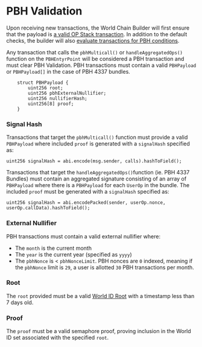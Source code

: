 # PBH Validation

Upon receiving new transactions, the World Chain Builder will first ensure that the payload is [a valid OP Stack transaction](https://github.com/paradigmxyz/reth/blob/1e965caf5fa176f244a31c0d2662ba1b590938db/crates/optimism/txpool/src/validator.rs#L136-L203). In addition to the default checks, the builder will also [evaluate transactions for PBH conditions](https://github.com/worldcoin/world-chain/blob/kit/docs/world-chain-builder/crates/world/pool/src/validator.rs#L180-L204).

Any transaction that calls the `pbhMulticall()` or `handleAggregatedOps()` function on the `PBHEntyrPoint` will be considered a PBH transaction and must clear PBH Validation. PBH transactions must contain a valid `PBHPayload` or `PBHPayload[]` in the case of PBH 4337 bundles.

```solidity
    struct PBHPayload {
        uint256 root;
        uint256 pbhExternalNullifier;
        uint256 nullifierHash;
        uint256[8] proof;
    }
```

### Signal Hash
Transactions that target the `pbhMulticall()` function must provide a valid `PBHPayload` where included `proof` is generated with a `signalHash` specified as:
```solidity
uint256 signalHash = abi.encode(msg.sender, calls).hashToField();
```

Transactions that target the `handleAggregatedOps()`function (ie. PBH 4337 Bundles) must contain an aggregated signature consisting of an array of `PBHPayload` where there is a `PBHPayload` for each `UserOp` in the bundle. The included `proof` must be generated with a `signalHash` specified as:
```solidity
uint256 signalHash = abi.encodePacked(sender, userOp.nonce, userOp.callData).hashToField();
```

### External Nullifier
PBH transactions must contain a valid external nullifier where:
 - The `month` is the current month
 - The `year` is the current year (specified as `yyyy`)
 - The `pbhNonce` is < `pbhNonceLimit`. PBH nonces are `0` indexed, meaning if the `pbhNonce` limit is `29`, a user is allotted `30` PBH transactions per month.

### Root
The `root` provided must be a valid [World ID Root](https://github.com/worldcoin/world-id-contracts/blob/main/src/WorldIDIdentityManagerImplV1.sol#L67) with a timestamp less than 7 days old.

### Proof 
The `proof` must be a valid semaphore proof, proving inclusion in the World ID set associated with the specified `root`.

